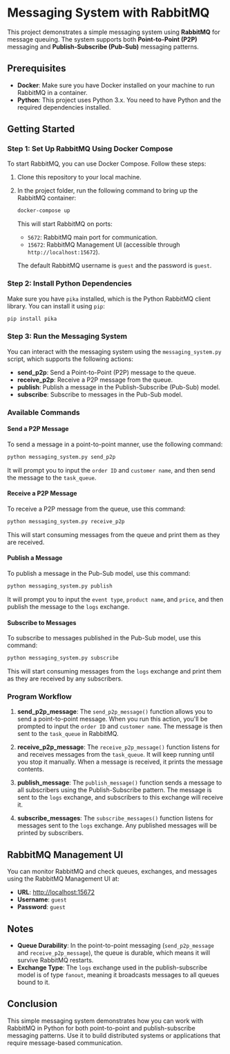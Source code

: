 
# Messaging System with RabbitMQ

This project demonstrates a simple messaging system using **RabbitMQ** for message queuing. The system supports both **Point-to-Point (P2P)** messaging and **Publish-Subscribe (Pub-Sub)** messaging patterns.

## Prerequisites

- **Docker**: Make sure you have Docker installed on your machine to run RabbitMQ in a container.
- **Python**: This project uses Python 3.x. You need to have Python and the required dependencies installed.

## Getting Started

### Step 1: Set Up RabbitMQ Using Docker Compose

To start RabbitMQ, you can use Docker Compose. Follow these steps:

1. Clone this repository to your local machine.
2. In the project folder, run the following command to bring up the RabbitMQ container:

   ```bash
   docker-compose up
   ```

   This will start RabbitMQ on ports:
   - `5672`: RabbitMQ main port for communication.
   - `15672`: RabbitMQ Management UI (accessible through `http://localhost:15672`).

   The default RabbitMQ username is `guest` and the password is `guest`.

### Step 2: Install Python Dependencies

Make sure you have `pika` installed, which is the Python RabbitMQ client library. You can install it using `pip`:

```bash
pip install pika
```

### Step 3: Run the Messaging System

You can interact with the messaging system using the `messaging_system.py` script, which supports the following actions:

- **send_p2p**: Send a Point-to-Point (P2P) message to the queue.
- **receive_p2p**: Receive a P2P message from the queue.
- **publish**: Publish a message in the Publish-Subscribe (Pub-Sub) model.
- **subscribe**: Subscribe to messages in the Pub-Sub model.

### Available Commands

#### Send a P2P Message

To send a message in a point-to-point manner, use the following command:

```bash
python messaging_system.py send_p2p
```

It will prompt you to input the `order ID` and `customer name`, and then send the message to the `task_queue`.

#### Receive a P2P Message

To receive a P2P message from the queue, use this command:

```bash
python messaging_system.py receive_p2p
```

This will start consuming messages from the queue and print them as they are received.

#### Publish a Message

To publish a message in the Pub-Sub model, use this command:

```bash
python messaging_system.py publish
```

It will prompt you to input the `event type`, `product name`, and `price`, and then publish the message to the `logs` exchange.

#### Subscribe to Messages

To subscribe to messages published in the Pub-Sub model, use this command:

```bash
python messaging_system.py subscribe
```

This will start consuming messages from the `logs` exchange and print them as they are received by any subscribers.

### Program Workflow

1. **send_p2p_message**: The `send_p2p_message()` function allows you to send a point-to-point message. When you run this action, you'll be prompted to input the `order ID` and `customer name`. The message is then sent to the `task_queue` in RabbitMQ.
   
2. **receive_p2p_message**: The `receive_p2p_message()` function listens for and receives messages from the `task_queue`. It will keep running until you stop it manually. When a message is received, it prints the message contents.

3. **publish_message**: The `publish_message()` function sends a message to all subscribers using the Publish-Subscribe pattern. The message is sent to the `logs` exchange, and subscribers to this exchange will receive it.

4. **subscribe_messages**: The `subscribe_messages()` function listens for messages sent to the `logs` exchange. Any published messages will be printed by subscribers.

## RabbitMQ Management UI

You can monitor RabbitMQ and check queues, exchanges, and messages using the RabbitMQ Management UI at:

- **URL**: [http://localhost:15672](http://localhost:15672)
- **Username**: `guest`
- **Password**: `guest`

## Notes

- **Queue Durability**: In the point-to-point messaging (`send_p2p_message` and `receive_p2p_message`), the queue is durable, which means it will survive RabbitMQ restarts.
- **Exchange Type**: The `logs` exchange used in the publish-subscribe model is of type `fanout`, meaning it broadcasts messages to all queues bound to it.

## Conclusion

This simple messaging system demonstrates how you can work with RabbitMQ in Python for both point-to-point and publish-subscribe messaging patterns. Use it to build distributed systems or applications that require message-based communication.
